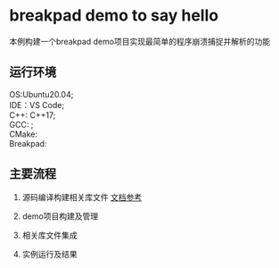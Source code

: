 # breakpad demo to say hello
本例构建一个breakpad demo项目实现最简单的程序崩溃捕捉并解析的功能

## 运行环境
OS:Ubuntu20.04;  
IDE：VS Code;  
C++: C++17;  
GCC: ;  
CMake:  
Breakpad:  

## 主要流程
1. 源码编译构建相关库文件
   [文档参考](https://github.com/noil-lion/CPP_tool/blob/main/BreakPad/doc/breakpad.md)
2. demo项目构建及管理
   
3. 相关库文件集成
4. 实例运行及结果
